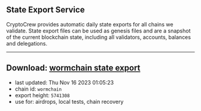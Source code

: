 ## State Export Service
CryptoCrew provides automatic daily state exports for all chains we validate. State export files can be used as genesis files and are a snapshot of the current blockchain state, including all validators, accounts, balances and delegations.

---
**Download: [wormchain state export](https://dl.ccvalidators.com/SERVICE/wormchain/wormchain_export_5741308.json)**
---

- last updated: Thu Nov 16 2023 01:05:23
- chain id: `wormchain`
- export height: `5741308`
- use for: airdrops, local tests, chain recovery
